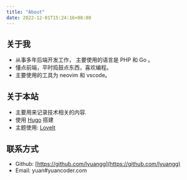 ```yaml
---
title: "About"
date: 2022-12-01T15:24:16+08:00
---
```


## 关于我

- 从事多年后端开发工作， 主要使用的语言是 PHP 和 Go 。
- 懂点前端，平时捣鼓点东西，喜欢编程。
- 主要使用的工具为 neovim 和 vscode。

## 关于本站

- 主要用来记录技术相关的内容.
- 使用 [Hugo](/hugo-blog/) 搭建
- 主题使用: [LoveIt](https://github.com/dillonzq/LoveIt)

## 联系方式

- Github: [https://github.com/lyuangg](https://github.com/lyuangg)
- Email: yuan#yuancoder.com

